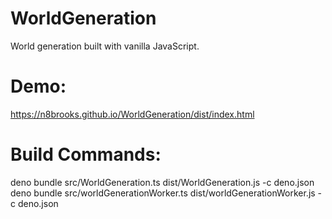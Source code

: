 # WorldGeneration
World generation built with vanilla JavaScript.

# Demo:
https://n8brooks.github.io/WorldGeneration/dist/index.html

# Build Commands:
deno bundle src/WorldGeneration.ts dist/WorldGeneration.js -c deno.json
deno bundle src/worldGenerationWorker.ts dist/worldGenerationWorker.js -c deno.json
